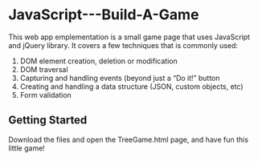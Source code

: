 # JavaScript---Build-A-Game

This web app emplementation is a small game page that uses JavaScript and jQuery library. It covers a few techniques that is commonly used:

1. DOM element creation, deletion or modification
2. DOM traversal
3. Capturing and handling events (beyond just a “Do it!” button
4. Creating and handling a data structure (JSON, custom objects, etc)
5. Form validation

## Getting Started

Download the files and open the TreeGame.html page, and have fun this little game!

